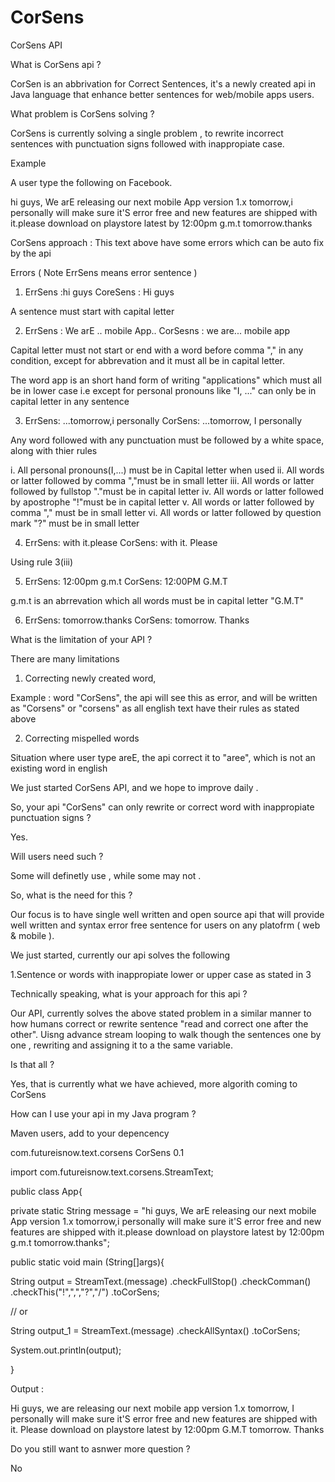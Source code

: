 # CorSens

CorSens API

What is CorSens api ?

CorSen is an abbrivation for Correct Sentences,
it's a newly created api in Java language that
enhance better sentences for web/mobile apps users.

What problem is CorSens solving ?

CorSens is currently solving a single problem
, to rewrite incorrect sentences with
punctuation signs followed with inappropiate case.

Example

A user type the following on Facebook.


hi guys, We arE releasing our next mobile App version
1.x tomorrow,i personally will make sure it'S error
free and new features are shipped with it.please
download on playstore latest by 12:00pm g.m.t 
tomorrow.thanks


CorSens approach : This text above have some errors
which can be auto fix by the api

Errors ( Note ErrSens means error sentence )

1.  ErrSens :hi guys
    CoreSens : Hi guys

A sentence must start with capital letter

2. ErrSens : We arE .. mobile App..
   CorSesns : we are... mobile app

Capital letter must not start or end with a word 
before comma ","  in any
condition, except for abbrevation and it must all
be in capital letter.

The word app is an short hand form of 
writing "applications"
which must all be in lower case i.e 
except for personal pronouns like "I, ..." 
can only be in capital letter in any sentence


3.  ErrSens: ...tomorrow,i personally 
    CorSens: ...tomorrow, I personally

Any word followed with any punctuation must be followed by a white
space, along with thier rules
  
  i. All personal pronouns(I,...) must be in Capital letter
when used
  ii. All words or latter followed by comma ","must be in small letter
  iii. All words or latter followed by fullstop "."must be in capital letter
  iv. All words or latter followed by apostrophe "!"must be in capital letter
  v. All words or latter followed by comma "," must be in small letter
  vi. All words or latter followed by question mark "?" must be in small letter
  


4. ErrSens: with it.please
   CorSens: with it. Please


Using rule 3(iii)



5.  ErrSens: 12:00pm g.m.t 
    CorSens: 12:00PM G.M.T

g.m.t is an abrrevation which all words must be in capital letter
"G.M.T"


6.  ErrSens: tomorrow.thanks
    CorSens: tomorrow. Thanks



What is the limitation of your API ?

There are many limitations 

1. Correcting newly created word,

Example : word "CorSens", the api will see this as error, 
and will be written as "Corsens" or "corsens" as all english
text have their rules as stated above

2. Correcting mispelled words

Situation where user type areE, the api correct it to "aree", which is not
an existing word in english


We just started CorSens API, and we hope to improve daily .



So, your api "CorSens" can only rewrite or correct word with inappropiate
punctuation signs ?

Yes.



Will users need such ?

Some will definetly use , while some may not .



So, what is the need for this ?

Our focus is to have single well written and open source api
that will provide well written and syntax error free
sentence for users on any platofrm ( web & mobile ).

We just started, currently our api solves the following

1.Sentence or words with inappropiate lower or upper case as stated in 3


Technically speaking, what is your approach for this api ?

Our API, currently solves the above stated problem in a similar manner to
how humans correct or rewrite sentence "read and correct one after the other".
 Uisng advance stream looping to walk though the sentences one by one
, rewriting and assigning it to a the same variable.


Is that all ?


Yes, that is currently what we have achieved, more algorith coming to CorSens


How can I use your api in my Java program ?

Maven users, add to your depencency

<dependency>
 <groupId>com.futureisnow.text.corsens</groupId>
 <artifactId>CorSens</artifactId>
 <version>0.1</version>
</dependency>

import com.futureisnow.text.corsens.StreamText;

public class App{

private static String message = "hi guys, We arE releasing our next mobile App version
1.x tomorrow,i personally will make sure it'S error
free and new features are shipped with it.please
download on playstore latest by 12:00pm g.m.t 
tomorrow.thanks";

public static void main (String[]args){

String output = StreamText.(message)
                          .checkFullStop()
                          .checkComman()
                          .checkThis("!",",","?","/")
                          .toCorSens;

// or

String output_1 = StreamText.(message)
                          .checkAllSyntax()
                          .toCorSens;


System.out.println(output);

}

Output :


Hi guys, we are releasing our next mobile app version
1.x tomorrow, I personally will make sure it'S error
free and new features are shipped with it. Please
download on playstore latest by 12:00pm G.M.T 
tomorrow. Thanks 


Do you still want to asnwer more question ?

No
